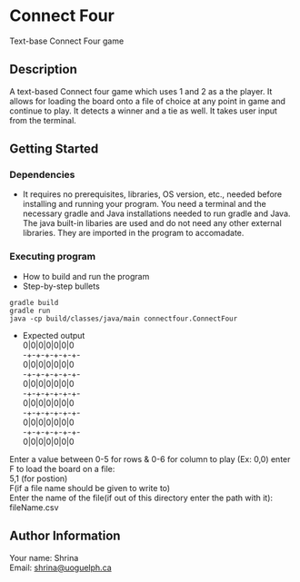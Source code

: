 # Connect Four
Text-base Connect Four game

## Description

A text-based Connect four game which uses 1 and 2 as a the player. It allows for loading the board onto a file of choice at any point in game and continue to play. It detects a winner and a tie as well. It takes user input from the terminal.

## Getting Started
### Dependencies

* It requires no prerequisites, libraries, OS version, etc., needed before installing and running your program. You need a terminal and the necessary gradle and Java installations needed to run gradle and Java. The java built-in libaries are used and do not need any other external libraries. They are imported in the program to accomadate. 

### Executing program

* How to build and run the program
* Step-by-step bullets
```
gradle build 
gradle run 
java -cp build/classes/java/main connectfour.ConnectFour
```
* Expected output<br />
0|0|0|0|0|0|0<br />
-+-+-+-+-+-+-<br />
0|0|0|0|0|0|0<br />
-+-+-+-+-+-+-<br />
0|0|0|0|0|0|0<br />
-+-+-+-+-+-+-<br />
0|0|0|0|0|0|0<br />
-+-+-+-+-+-+-<br />
0|0|0|0|0|0|0<br />
-+-+-+-+-+-+-<br />
0|0|0|0|0|0|0<br />

Enter a value between 0-5 for rows & 0-6 for column to play (Ex: 0,0) enter F to load the board on a file:<br />
5,1 (for postion)<br />
F(if a file name should be given to write to)<br />
Enter the name of the file(if out of this directory enter the path with it):<br />
fileName.csv<br />

## Author Information

Your name: Shrina<br />
Email: shrina@uoguelph.ca





